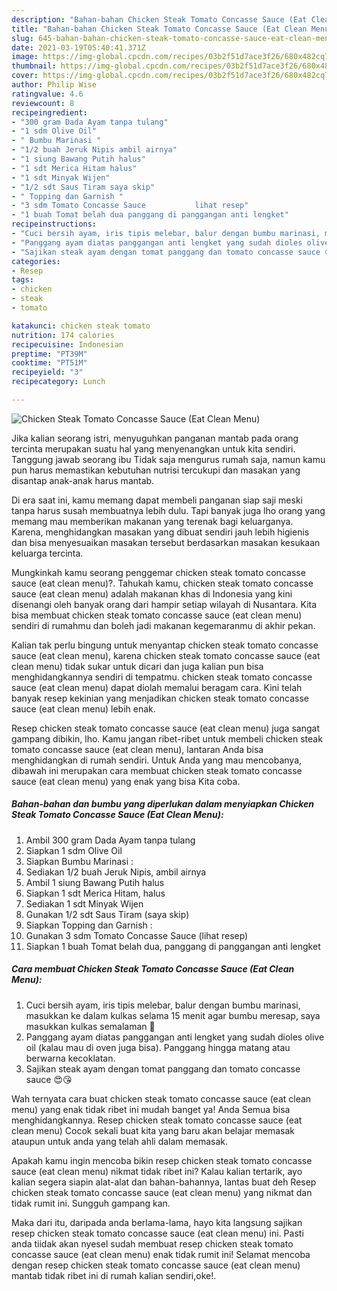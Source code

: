```yaml
---
description: "Bahan-bahan Chicken Steak Tomato Concasse Sauce (Eat Clean Menu) Sederhana Untuk Jualan"
title: "Bahan-bahan Chicken Steak Tomato Concasse Sauce (Eat Clean Menu) Sederhana Untuk Jualan"
slug: 645-bahan-bahan-chicken-steak-tomato-concasse-sauce-eat-clean-menu-sederhana-untuk-jualan
date: 2021-03-19T05:40:41.371Z
image: https://img-global.cpcdn.com/recipes/03b2f51d7ace3f26/680x482cq70/chicken-steak-tomato-concasse-sauce-eat-clean-menu-foto-resep-utama.jpg
thumbnail: https://img-global.cpcdn.com/recipes/03b2f51d7ace3f26/680x482cq70/chicken-steak-tomato-concasse-sauce-eat-clean-menu-foto-resep-utama.jpg
cover: https://img-global.cpcdn.com/recipes/03b2f51d7ace3f26/680x482cq70/chicken-steak-tomato-concasse-sauce-eat-clean-menu-foto-resep-utama.jpg
author: Philip Wise
ratingvalue: 4.6
reviewcount: 8
recipeingredient:
- "300 gram Dada Ayam tanpa tulang"
- "1 sdm Olive Oil"
- " Bumbu Marinasi "
- "1/2 buah Jeruk Nipis ambil airnya"
- "1 siung Bawang Putih halus"
- "1 sdt Merica Hitam halus"
- "1 sdt Minyak Wijen"
- "1/2 sdt Saus Tiram saya skip"
- " Topping dan Garnish "
- "3 sdm Tomato Concasse Sauce           lihat resep"
- "1 buah Tomat belah dua panggang di panggangan anti lengket"
recipeinstructions:
- "Cuci bersih ayam, iris tipis melebar, balur dengan bumbu marinasi, masukkan ke dalam kulkas selama 15 menit agar bumbu meresap, saya masukkan kulkas semalaman 😬"
- "Panggang ayam diatas panggangan anti lengket yang sudah dioles olive oil (kalau mau di oven juga bisa). Panggang hingga matang atau berwarna kecoklatan."
- "Sajikan steak ayam dengan tomat panggang dan tomato concasse sauce 😍😘"
categories:
- Resep
tags:
- chicken
- steak
- tomato

katakunci: chicken steak tomato 
nutrition: 174 calories
recipecuisine: Indonesian
preptime: "PT39M"
cooktime: "PT51M"
recipeyield: "3"
recipecategory: Lunch

---
```



![Chicken Steak Tomato Concasse Sauce (Eat Clean Menu)](https://img-global.cpcdn.com/recipes/03b2f51d7ace3f26/680x482cq70/chicken-steak-tomato-concasse-sauce-eat-clean-menu-foto-resep-utama.jpg)

Jika kalian seorang istri, menyuguhkan panganan mantab pada orang tercinta merupakan suatu hal yang menyenangkan untuk kita sendiri. Tanggung jawab seorang ibu Tidak saja mengurus rumah saja, namun kamu pun harus memastikan kebutuhan nutrisi tercukupi dan masakan yang disantap anak-anak harus mantab.

Di era  saat ini, kamu memang dapat membeli panganan siap saji meski tanpa harus susah membuatnya lebih dulu. Tapi banyak juga lho orang yang memang mau memberikan makanan yang terenak bagi keluarganya. Karena, menghidangkan masakan yang dibuat sendiri jauh lebih higienis dan bisa menyesuaikan masakan tersebut berdasarkan masakan kesukaan keluarga tercinta. 



Mungkinkah kamu seorang penggemar chicken steak tomato concasse sauce (eat clean menu)?. Tahukah kamu, chicken steak tomato concasse sauce (eat clean menu) adalah makanan khas di Indonesia yang kini disenangi oleh banyak orang dari hampir setiap wilayah di Nusantara. Kita bisa membuat chicken steak tomato concasse sauce (eat clean menu) sendiri di rumahmu dan boleh jadi makanan kegemaranmu di akhir pekan.

Kalian tak perlu bingung untuk menyantap chicken steak tomato concasse sauce (eat clean menu), karena chicken steak tomato concasse sauce (eat clean menu) tidak sukar untuk dicari dan juga kalian pun bisa menghidangkannya sendiri di tempatmu. chicken steak tomato concasse sauce (eat clean menu) dapat diolah memalui beragam cara. Kini telah banyak resep kekinian yang menjadikan chicken steak tomato concasse sauce (eat clean menu) lebih enak.

Resep chicken steak tomato concasse sauce (eat clean menu) juga sangat gampang dibikin, lho. Kamu jangan ribet-ribet untuk membeli chicken steak tomato concasse sauce (eat clean menu), lantaran Anda bisa menghidangkan di rumah sendiri. Untuk Anda yang mau mencobanya, dibawah ini merupakan cara membuat chicken steak tomato concasse sauce (eat clean menu) yang enak yang bisa Kita coba.

<!--inarticleads1-->

##### Bahan-bahan dan bumbu yang diperlukan dalam menyiapkan Chicken Steak Tomato Concasse Sauce (Eat Clean Menu):

1. Ambil 300 gram Dada Ayam tanpa tulang
1. Siapkan 1 sdm Olive Oil
1. Siapkan  Bumbu Marinasi :
1. Sediakan 1/2 buah Jeruk Nipis, ambil airnya
1. Ambil 1 siung Bawang Putih halus
1. Siapkan 1 sdt Merica Hitam, halus
1. Sediakan 1 sdt Minyak Wijen
1. Gunakan 1/2 sdt Saus Tiram (saya skip)
1. Siapkan  Topping dan Garnish :
1. Gunakan 3 sdm Tomato Concasse Sauce           (lihat resep)
1. Siapkan 1 buah Tomat belah dua, panggang di panggangan anti lengket




<!--inarticleads2-->

##### Cara membuat Chicken Steak Tomato Concasse Sauce (Eat Clean Menu):

1. Cuci bersih ayam, iris tipis melebar, balur dengan bumbu marinasi, masukkan ke dalam kulkas selama 15 menit agar bumbu meresap, saya masukkan kulkas semalaman 😬
1. Panggang ayam diatas panggangan anti lengket yang sudah dioles olive oil (kalau mau di oven juga bisa). Panggang hingga matang atau berwarna kecoklatan.
1. Sajikan steak ayam dengan tomat panggang dan tomato concasse sauce 😍😘




Wah ternyata cara buat chicken steak tomato concasse sauce (eat clean menu) yang enak tidak ribet ini mudah banget ya! Anda Semua bisa menghidangkannya. Resep chicken steak tomato concasse sauce (eat clean menu) Cocok sekali buat kita yang baru akan belajar memasak ataupun untuk anda yang telah ahli dalam memasak.

Apakah kamu ingin mencoba bikin resep chicken steak tomato concasse sauce (eat clean menu) nikmat tidak ribet ini? Kalau kalian tertarik, ayo kalian segera siapin alat-alat dan bahan-bahannya, lantas buat deh Resep chicken steak tomato concasse sauce (eat clean menu) yang nikmat dan tidak rumit ini. Sungguh gampang kan. 

Maka dari itu, daripada anda berlama-lama, hayo kita langsung sajikan resep chicken steak tomato concasse sauce (eat clean menu) ini. Pasti anda tiidak akan nyesel sudah membuat resep chicken steak tomato concasse sauce (eat clean menu) enak tidak rumit ini! Selamat mencoba dengan resep chicken steak tomato concasse sauce (eat clean menu) mantab tidak ribet ini di rumah kalian sendiri,oke!.


